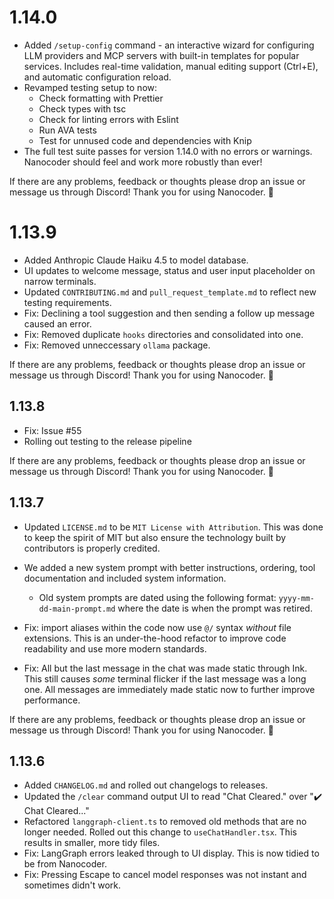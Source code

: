 # 1.14.0

- Added `/setup-config` command - an interactive wizard for configuring LLM providers and MCP servers with built-in templates for popular services. Includes real-time validation, manual editing support (Ctrl+E), and automatic configuration reload.
- Revamped testing setup to now:
  - Check formatting with Prettier
  - Check types with tsc
  - Check for linting errors with Eslint
  - Run AVA tests
  - Test for unnused code and dependencies with Knip
- The full test suite passes for version 1.14.0 with no errors or warnings. Nanocoder should feel and work more robustly than ever!

If there are any problems, feedback or thoughts please drop an issue or message us through Discord! Thank you for using Nanocoder. 🙌

# 1.13.9

- Added Anthropic Claude Haiku 4.5 to model database.
- UI updates to welcome message, status and user input placeholder on narrow terminals.
- Updated `CONTRIBUTING.md` and `pull_request_template.md` to reflect new testing requirements.
- Fix: Declining a tool suggestion and then sending a follow up message caused an error.
- Fix: Removed duplicate `hooks` directories and consolidated into one.
- Fix: Removed unneccessary `ollama` package.

If there are any problems, feedback or thoughts please drop an issue or message us through Discord! Thank you for using Nanocoder. 🙌

## 1.13.8

- Fix: Issue #55
- Rolling out testing to the release pipeline

If there are any problems, feedback or thoughts please drop an issue or message us through Discord! Thank you for using Nanocoder. 🙌

## 1.13.7

- Updated `LICENSE.md` to be `MIT License with Attribution`. This was done to keep the spirit of MIT but also ensure the technology built by contributors is properly credited.
- We added a new system prompt with better instructions, ordering, tool documentation and included system information.

  - Old system prompts are dated using the following format: `yyyy-mm-dd-main-prompt.md` where the date is when the prompt was retired.

- Fix: import aliases within the code now use `@/` syntax _without_ file extensions. This is an under-the-hood refactor to improve code readability and use more modern standards.
- Fix: All but the last message in the chat was made static through Ink. This still causes _some_ terminal flicker if the last message was a long one. All messages are immediately made static now to further improve performance.

If there are any problems, feedback or thoughts please drop an issue or message us through Discord! Thank you for using Nanocoder. 🙌

## 1.13.6

- Added `CHANGELOG.md` and rolled out changelogs to releases.
- Updated the `/clear` command output UI to read "Chat Cleared." over "✔️ Chat Cleared..."
- Refactored `langgraph-client.ts` to removed old methods that are no longer needed. Rolled out this change to `useChatHandler.tsx`. This results in smaller, more tidy files.
- Fix: LangGraph errors leaked through to UI display. This is now tidied to be from Nanocoder.
- Fix: Pressing Escape to cancel model responses was not instant and sometimes didn't work.
